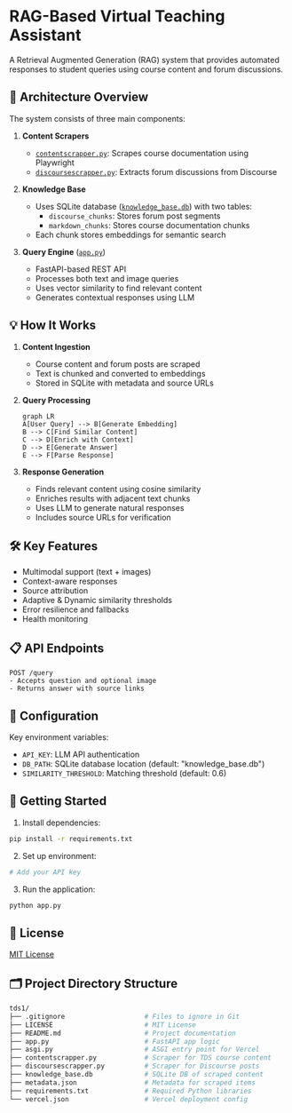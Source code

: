 # RAG-Based Virtual Teaching Assistant

A Retrieval Augmented Generation (RAG) system that provides automated responses to student queries using course content and forum discussions.

## 🚀 Architecture Overview

The system consists of three main components:

1. **Content Scrapers**
   - [`contentscrapper.py`](contentscrapper.py): Scrapes course documentation using Playwright
   - [`discoursescrapper.py`](discoursescrapper.py): Extracts forum discussions from Discourse

2. **Knowledge Base**
   - Uses SQLite database ([`knowledge_base.db`](knowledge_base.db)) with two tables:
     - `discourse_chunks`: Stores forum post segments
     - `markdown_chunks`: Stores course documentation chunks
   - Each chunk stores embeddings for semantic search

3. **Query Engine** ([`app.py`](app.py))
   - FastAPI-based REST API
   - Processes both text and image queries
   - Uses vector similarity to find relevant content
   - Generates contextual responses using LLM

## 💡 How It Works

1. **Content Ingestion**
   - Course content and forum posts are scraped
   - Text is chunked and converted to embeddings
   - Stored in SQLite with metadata and source URLs

2. **Query Processing**
   ```mermaid
   graph LR
   A[User Query] --> B[Generate Embedding]
   B --> C[Find Similar Content]
   C --> D[Enrich with Context]
   D --> E[Generate Answer]
   E --> F[Parse Response]
   ```

3. **Response Generation**
   - Finds relevant content using cosine similarity
   - Enriches results with adjacent text chunks
   - Uses LLM to generate natural responses
   - Includes source URLs for verification

## 🛠️ Key Features

- Multimodal support (text + images)
- Context-aware responses
- Source attribution
- Adaptive & Dynamic similarity thresholds
- Error resilience and fallbacks
- Health monitoring

## 📋 API Endpoints

```text
POST /query
- Accepts question and optional image
- Returns answer with source links

```

## 🔧 Configuration

Key environment variables:
- `API_KEY`: LLM API authentication
- `DB_PATH`: SQLite database location (default: "knowledge_base.db")
- `SIMILARITY_THRESHOLD`: Matching threshold (default: 0.6)

## 🚀 Getting Started

1. Install dependencies:
```sh
pip install -r requirements.txt
```

2. Set up environment:
```sh
# Add your API key
```

3. Run the application:
```sh
python app.py
```

## 📝 License

[MIT License](LICENSE)

## 🗂️ Project Directory Structure

```bash
tds1/
├── .gitignore                    # Files to ignore in Git
├── LICENSE                       # MIT License
├── README.md                     # Project documentation
├── app.py                        # FastAPI app logic
├── asgi.py                       # ASGI entry point for Vercel
├── contentscrapper.py            # Scraper for TDS course content
├── discoursescrapper.py          # Scraper for Discourse posts
├── knowledge_base.db             # SQLite DB of scraped content
├── metadata.json                 # Metadata for scraped items
├── requirements.txt              # Required Python libraries
└── vercel.json                   # Vercel deployment config
